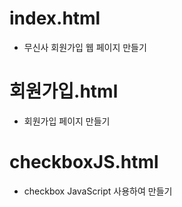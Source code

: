 
# index.html
- 무신사 회원가입 웹 페이지 만들기

# 회원가입.html
- 회원가입 페이지 만들기

# checkboxJS.html
- checkbox JavaScript 사용하여 만들기